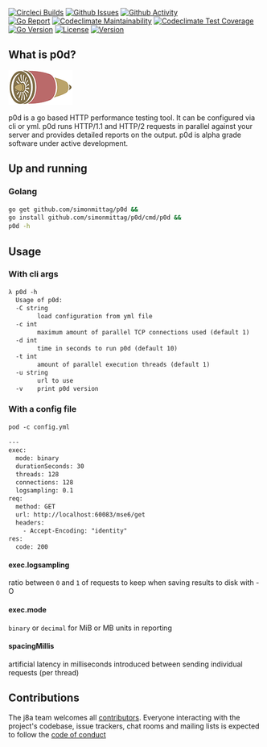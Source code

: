 [![Circleci Builds](https://circleci.com/gh/simonmittag/p0d.svg?style=shield)](https://circleci.com/gh/simonmittag/p0d)
[![Github Issues](https://img.shields.io/github/issues/simonmittag/p0d)](https://github.com/simonmittag/p0d/issues)
[![Github Activity](https://img.shields.io/github/commit-activity/m/simonmittag/p0d)](https://img.shields.io/github/commit-activity/m/simonmittag/p0d)  
[![Go Report](https://goreportcard.com/badge/github.com/simonmittag/p0d)](https://goreportcard.com/report/github.com/simonmittag/p0d)
[![Codeclimate Maintainability](https://api.codeclimate.com/v1/badges/06a7484f009ea48a3832/maintainability)](https://codeclimate.com/github/simonmittag/p0d/maintainability)
[![Codeclimate Test Coverage](https://api.codeclimate.com/v1/badges/06a7484f009ea48a3832/test_coverage)](https://codeclimate.com/github/simonmittag/p0d/test_coverage)
[![Go Version](https://img.shields.io/github/go-mod/go-version/simonmittag/p0d)](https://img.shields.io/github/go-mod/go-version/simonmittag/p0d)
[![License](https://img.shields.io/badge/License-Apache%202.0-blue.svg)](https://opensource.org/licenses/Apache-2.0)
[![Version](https://img.shields.io/badge/version-0.2.1-orange)](https://github.com/simonmittag/p0d)

## What is p0d?
![](p0d.png)

p0d is a go based HTTP performance testing tool. It can be configured via cli or yml. p0d
runs HTTP/1.1 and HTTP/2 requests in parallel against your server and provides detailed
reports on the output. p0d is alpha grade software under active development.

## Up and running

### Golang
```bash
go get github.com/simonmittag/p0d && 
go install github.com/simonmittag/p0d/cmd/p0d && 
p0d -h
```

## Usage

### With cli args
```
λ p0d -h
  Usage of p0d:
  -C string
        load configuration from yml file
  -c int
        maximum amount of parallel TCP connections used (default 1)
  -d int
        time in seconds to run p0d (default 10)
  -t int
        amount of parallel execution threads (default 1)
  -u string
        url to use
  -v    print p0d version
```

### With a config file
`pod -c config.yml`

```
---
exec:
  mode: binary
  durationSeconds: 30
  threads: 128
  connections: 128
  logsampling: 0.1
req:
  method: GET
  url: http://localhost:60083/mse6/get
  headers:
    - Accept-Encoding: "identity"
res:
  code: 200
```

#### exec.logsampling
ratio between `0` and `1` of requests to keep when saving results to disk with -O

#### exec.mode
`binary` or `decimal` for MiB or MB units in reporting

#### spacingMillis
artificial latency in milliseconds introduced between sending individual requests (per thread)

## Contributions

The j8a team welcomes all [contributors](https://github.com/simonmittag/p0d/blob/master/CONTRIBUTING.md). Everyone
interacting with the project's codebase, issue trackers, chat rooms and mailing lists is expected to follow
the [code of conduct](https://github.com/simonmittag/p0d/blob/master/CODE_OF_CONDUCT.md)